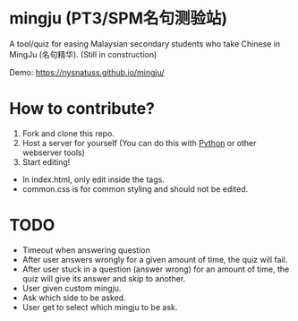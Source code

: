 # mingju (PT3/SPM名句测验站)
A tool/quiz for easing Malaysian secondary students who take Chinese in MingJu (名句精华). (Still in construction)

Demo: https://nysnatuss.github.io/mingju/

# How to contribute?
1. Fork and clone this repo.
2. Host a server for yourself (You can do this with [Python](https://stackoverflow.com/questions/7943751/what-is-the-python-3-equivalent-of-python-m-simplehttpserver) or other webserver tools)
3. Start editing!

- In index.html, only edit inside the <body> tags.
- common.css is for common styling and should not be edited.

# TODO
* Timeout when answering question
* After user answers wrongly for a given amount of time, the quiz will fail.
* After user stuck in a question (answer wrong) for an amount of time, the quiz will give its answer and skip to another.
* User given custom mingju.
* Ask which side to be asked.
* User get to select which mingju to be ask.
